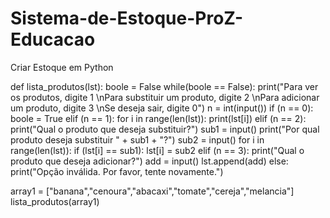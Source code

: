 # Sistema-de-Estoque-ProZ-Educacao
Criar Estoque em Python

def lista_produtos(lst):
  boole = False
  while(boole == False):
    print("Para ver os produtos, digite 1 \nPara substituir um produto, digite 2 \nPara adicionar um produto, digite 3 \nSe deseja sair, digite 0")
    n = int(input())
    if (n == 0):
      boole = True
    elif (n == 1):
      for i in range(len(lst)):
        print(lst[i])
    elif (n == 2):
      print("Qual o produto que deseja substituir?")
      sub1 = input()
      print("Por qual produto deseja substituir " + sub1 + "?")
      sub2 = input()
      for i in range(len(lst)):
        if (lst[i] == sub1):
          lst[i] = sub2
    elif (n == 3):
      print("Qual o produto que deseja adicionar?")
      add = input()
      lst.append(add)
    else:
      print("Opção inválida. Por favor, tente novamente.")

array1 = ["banana","cenoura","abacaxi","tomate","cereja","melancia"]
lista_produtos(array1)

